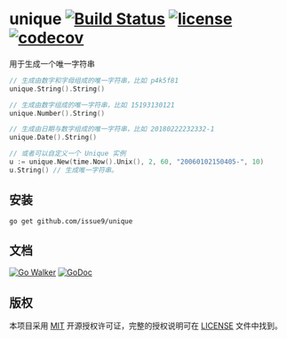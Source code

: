 unique
[![Build Status](https://img.shields.io/endpoint.svg?url=https%3A%2F%2Factions-badge.atrox.dev%2Fissue9%2Funique%2Fbadge%3Fref%3Dmaster&style=flat)](https://actions-badge.atrox.dev/issue9/unique/goto?ref=master)
[![license](https://img.shields.io/badge/license-MIT-brightgreen.svg?style=flat)](https://opensource.org/licenses/MIT)
[![codecov](https://codecov.io/gh/issue9/unique/branch/master/graph/badge.svg)](https://codecov.io/gh/issue9/unique)
======

用于生成一个唯一字符串

```go
// 生成由数字和字母组成的唯一字符串，比如 p4k5f81
unique.String().String()

// 生成由数字组成的唯一字符串，比如 15193130121
unique.Number().String()

// 生成由日期与数字组成的唯一字符串，比如 20180222232332-1
unique.Date().String()

// 或者可以自定义一个 Unique 实例
u := unique.New(time.Now().Unix(), 2, 60, "20060102150405-", 10)
u.String() // 生成唯一字符串。
```

安装
---

```shell
go get github.com/issue9/unique
```

文档
----

[![Go Walker](https://gowalker.org/api/v1/badge)](https://gowalker.org/github.com/issue9/unique)
[![GoDoc](https://godoc.org/github.com/issue9/unique?status.svg)](https://godoc.org/github.com/issue9/unique)

版权
----

本项目采用 [MIT](https://opensource.org/licenses/MIT) 开源授权许可证，完整的授权说明可在 [LICENSE](LICENSE) 文件中找到。
